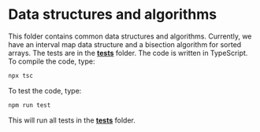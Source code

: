 # Data structures and algorithms

This folder contains common data structures and algorithms. Currently, we have an interval map data structure and a bisection algorithm for sorted arrays. The tests are in the [**tests**](../__tests__/) folder. The code is written in TypeScript. To compile the code, type:

```bash
npx tsc
```

To test the code, type:

```bash
npm run test
```

This will run all tests in the [**tests**](../__tests__/) folder.
